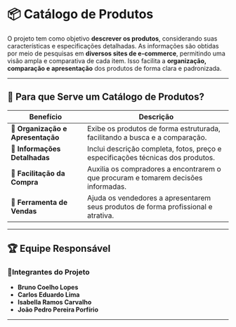 # 📦 Catálogo de Produtos

O projeto tem como objetivo **descrever os produtos**, considerando suas características e especificações detalhadas. As informações são obtidas por meio de pesquisas em **diversos sites de e-commerce**, permitindo uma visão ampla e comparativa de cada item. Isso facilita a **organização, comparação e apresentação** dos produtos de forma clara e padronizada.

---

## 🎯 Para que Serve um Catálogo de Produtos?

| Benefício | Descrição |
|-----------|-----------|
| **📁 Organização e Apresentação** | Exibe os produtos de forma estruturada, facilitando a busca e a comparação. |
| **📑 Informações Detalhadas** | Inclui descrição completa, fotos, preço e especificações técnicas dos produtos. |
| **🛒 Facilitação da Compra** | Auxilia os compradores a encontrarem o que procuram e tomarem decisões informadas. |
| **💼 Ferramenta de Vendas** | Ajuda os vendedores a apresentarem seus produtos de forma profissional e atrativa. |

---

## 🏆 Equipe Responsável


### 👤Integrantes do Projeto

- **Bruno Coelho Lopes**  
- **Carlos Eduardo Lima**  
- **Isabella Ramos Carvalho**  
- **João Pedro Pereira Porfírio**  


---
